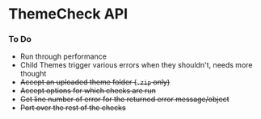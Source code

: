 ThemeCheck API
==============

### To Do
- Run through performance
- Child Themes trigger various errors when they shouldn't, needs more thought
- ~~Accept an uploaded theme folder (`.zip` only)~~
- ~~Accept options for which checks are run~~
- ~~Get line number of error for the returned error message/object~~
- ~~Port over the rest of the checks~~
